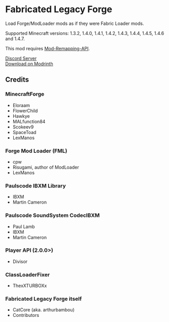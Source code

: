 # Fabricated Legacy Forge

Load Forge/ModLoader mods as if they were Fabric Loader mods.

Supported Minecraft versions: 1.3.2, 1.4.0, 1.4.1, 1.4.2, 1.4.3, 1.4.4, 1.4.5, 1.4.6 and 1.4.7.

This mod requires [Mod-Remapping-API](https://modrinth.com/mod/mod-remapping-api).

[Discord Server](https://discord.gg/dy4tgDAmeR)\
[Download on Modrinth](https://modrinth.com/mod/fabricated-forge)

## Credits
### MinecraftForge
- Eloraam
- FlowerChild
- Hawkye
- MALfunction84
- Scokeev9
- SpaceToad
- LexManos

### Forge Mod Loader (FML)
- cpw
- Risugami, author of ModLoader
- LexManos

### Paulscode IBXM Library
- IBXM
- Martin Cameron

### Paulscode SoundSystem CodecIBXM
- Paul Lamb
- IBXM
- Martin Cameron

### Player API (2.0.0>)
- Divisor

### ClassLoaderFixer
- ThexXTURBOXx

### Fabricated Legacy Forge itself
- CatCore (aka. arthurbambou)
- Contributors
